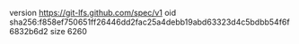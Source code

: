version https://git-lfs.github.com/spec/v1
oid sha256:f858ef750651ff26446dd2fac25a4debb19abd63323d4c5bdbb54f6f6832b6d2
size 6260

